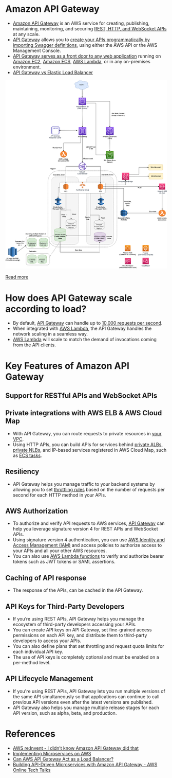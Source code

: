 
# Amazon API Gateway
- [Amazon API Gateway](https://docs.aws.amazon.com/apigateway/latest/developerguide/welcome.html) is an AWS service for creating, publishing, maintaining, monitoring, and securing [REST, HTTP, and WebSocket APIs](../../../1_HLDDesignComponents/2_APITechOptions/REST.md) at any scale.
- [API Gateway](https://docs.aws.amazon.com/apigateway/latest/developerguide/welcome.html) allows you to [create your APIs programmatically by importing Swagger definitions](https://swagger.io/), using either the AWS API or the AWS Management Console. 
- [API Gateway serves as a front door to any web application](https://aws.amazon.com/api-gateway/features/) running on [Amazon EC2](../../4_ComputeServices/AmazonEC2), [Amazon ECS](../../4_ComputeServices/AmazonECS), [AWS Lambda](../../4_ComputeServices/AWSLambda.md), or in any on-premises environment. 
- [API Gateway vs Elastic Load Balancer](../AmazonAPIGatewayVsELB.md)

![img.png](../../0_AWSDesigns/DesignScalableSystemWithRDMS/assets/DesignScalableSystemWithRelationalDBOnAWS.drawio.png)

[Read more](../../0_AWSDesigns/DesignScalableSystemWithRDMS/README.md)

# How does API Gateway scale according to load?
- By default, [API Gateway]() can handle up to [10,000 requests per second](../../../1_HLDDesignComponents/0_SystemGlossaries/LatencyThroughput.md).
- When integrated with [AWS Lambda](../../4_ComputeServices/AWSLambda.md), the API Gateway handles the network scaling in a seamless way.
- [AWS Lambda](../../4_ComputeServices/AWSLambda.md) will scale to match the demand of invocations coming from the API clients.

# Key Features of Amazon API Gateway

## Support for RESTful APIs and WebSocket APIs

## Private integrations with AWS ELB & AWS Cloud Map
- With API Gateway, you can route requests to private resources in [your VPC](../AmazonVPC.md). 
- Using HTTP APIs, you can build APIs for services behind [private ALBs, private NLBs](../ElasticLoadBalancer/Readme.md), and IP-based services registered in AWS Cloud Map, such as [ECS tasks](../../4_ComputeServices/AmazonECS/README.md).
  
## Resiliency
- API Gateway helps you manage traffic to your backend systems by allowing you to set [throttling rules](../../../3_HLDDesignProblems/RateLimiterAPI) based on the number of requests per second for each HTTP method in your APIs.

## AWS Authorization
- To authorize and verify API requests to AWS services, [API Gateway]() can help you leverage signature version 4 for REST APIs and WebSocket APIs. 
- Using signature version 4 authentication, you can use [AWS Identity and Access Management (IAM)](../../2_SecurityAndIdentityServices/AWSIAM.md) and access policies to authorize access to your APIs and all your other AWS resources.
- You can also use [AWS Lambda functions](../../4_ComputeServices/AWSLambda.md) to verify and authorize bearer tokens such as JWT tokens or SAML assertions.

## Caching of API response
- The response of the APIs, can be cached in the API Gateway.

## API Keys for Third-Party Developers
- If you’re using REST APIs, API Gateway helps you manage the ecosystem of third-party developers accessing your APIs.
- You can create API keys on API Gateway, set fine-grained access permissions on each API key, and distribute them to third-party developers to access your APIs. 
- You can also define plans that set throttling and request quota limits for each individual API key. 
- The use of API keys is completely optional and must be enabled on a per-method level.

## API Lifecycle Management
- If you're using REST APIs, API Gateway lets you run multiple versions of the same API simultaneously so that applications can continue to call previous API versions even after the latest versions are published. 
- API Gateway also helps you manage multiple release stages for each API version, such as alpha, beta, and production.

# References
- [AWS re:Invent - I didn’t know Amazon API Gateway did that](https://www.youtube.com/watch?v=yfJZc3sJZ8E)
- [Implementing Microservices on AWS](https://docs.aws.amazon.com/whitepapers/latest/microservices-on-aws/microservices.html)
- [Can AWS API Gateway Act as a Load Balancer?](https://dashbird.io/blog/can-api-gateway-act-load-balancer/)
- [Building API-Driven Microservices with Amazon API Gateway - AWS Online Tech Talks](https://www.youtube.com/watch?v=xkDcBssNd1g)